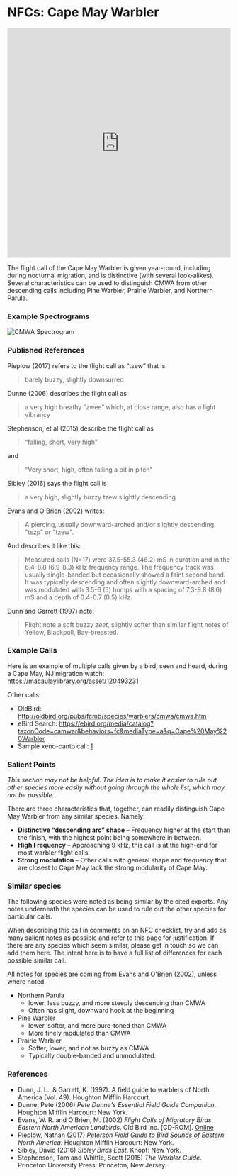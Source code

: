 # NFCs: Cape May Warbler

<iframe width="640" height="518" src="https://macaulaylibrary.org/asset/163175351/embed/640" frameborder="0" allowfullscreen style="width:6040px;max-width:100%;"></iframe>

The flight call of the Cape May Warbler is given year-round, including during nocturnal migration, and is distinctive (with several look-alikes). Several characteristics can be used to distinguish CMWA from other descending calls including Pine Warbler, Prairie Warbler, and Northern Parula.

### Example Spectrograms

<!-- I have no idea how this got here, considering that I'm not referencing the image directly in this Markdown. Somehow, though, it only works if passed through as a variable img, which is set in the state in ContentPage.js, and earlier as well through App.js. This isn't scalable, at all. -->

![CMWA Spectrogram](/assets/CMWA.png)

### Published References

Pieplow (2017) refers to the flight call as “tsew” that is 

> barely buzzy, slightly downsurred

Dunne (2006) describes the flight call as 

> a very high breathy “zwee” which, at close range, also has a light vibrancy

Stephenson, et al (2015) describe the flight call as 

> “falling, short, very high”

and

> "Very short, high, often falling a bit in pitch"

Sibley (2016) says the flight call is

> a very high, slightly buzzy tzew slightly descending

Evans and O'Brien (2002) writes:

> A piercing, usually downward-arched and/or slightly descending "tszp" or "tzew".

And describes it like this:

> Measured calls (N=17) were 37.5-55.3 (46.2) mS in duration and in the 6.4-8.8 (6.9-8.3) kHz frequency range. The frequency track was usually single-banded but occasionally showed a faint second band. It was typically descending and often slightly downward-arched and was modulated with 3.5-6 (5) humps with a spacing of 7.3-9.8 (8.6) mS and a depth of 0.4-0.7 (0.5) kHz.

Dunn and Garrett (1997) note:

> Flight note a soft buzzy _zeet_, slightly softer than similar flight notes of Yellow, Blackpoll, Bay-breasted.

### Example Calls

Here is an example of multiple calls given by a bird, seen and heard, during a Cape May, NJ migration watch: https://macaulaylibrary.org/asset/120493231

Other calls:

- OldBird: http://oldbird.org/pubs/fcmb/species/warblers/cmwa/cmwa.htm
- eBird Search: https://ebird.org/media/catalog?taxonCode=camwar&behaviors=fc&mediaType=a&q=Cape%20May%20Warbler
- Sample xeno-canto call: [1](https://www.xeno-canto.org/147633)

### Salient Points

_This section may not be helpful. The idea is to make it easier to rule out other species more easily without going through the whole list, which may not be possible._

There are three characteristics that, together, can readily distinguish Cape May Warbler from any similar species. Namely:
- **Distinctive “descending arc” shape** – Frequency higher at the start than the finish, with the highest point being somewhere in between.
- **High Frequency** – Approaching 9 kHz, this call is at the high-end for most warbler flight calls.
- **Strong modulation** – Other calls with general shape and frequency that are closest to Cape May lack the strong modularity of Cape May.


### Similar species

The following species were noted as being similar by the cited experts. Any notes underneath the species can be used to rule out the other species for particular calls.

When describing this call in comments on an NFC checklist, try and add as many salient notes as possible and refer to this page for justification. If there are any species which seem similar, please get in touch so we can add them here. The intent here is to have a full list of differences for each possible similar call.

All notes for species are coming from Evans and O'Brien (2002), unless where noted.

- Northern Parula
  - lower, less buzzy, and more steeply descending than CMWA
  - Often has slight, downward hook at the beginning
- Pine Warbler
  - lower, softer, and more pure-toned than CMWA
  - More finely modulated than CMWA
- Prairie Warbler
  - Softer, lower, and not as buzzy as CMWA
  - Typically double-banded and unmodulated.

### References

* Dunn, J. L., & Garrett, K. (1997). A field guide to warblers of North America (Vol. 49). Houghton Mifflin Harcourt.
* Dunne, Pete (2006) _Pete Dunne's Essential Field Guide Companion_. Houghton Mifflin Harcourt: New York.
* Evans, W. R. and O’Brien, M. (2002) _Flight Calls of Migratory Birds Eastern North American Landbirds_. Old Bird Inc. \[CD-ROM\]. [Online](http://oldbird.org)
* Pieplow, Nathan (2017) _Peterson Field Guide to Bird Sounds of Eastern North America_. Houghton Mifflin Harcourt: New York.
* Sibley, David (2016) _Sibley Birds East_. Knopf: New York.
* Stephenson, Tom and Whittle, Scott (2015) _The Warbler Guide_. Princeton University Press: Princeton, New Jersey.
